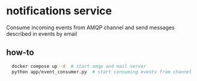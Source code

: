 # notifications service

Consume incoming events from AMQP channel
and send messages described in events by email

## how-to
```bash
  docker compose up -d  # start amqp and mail server
  python app/event_consumer.py  # start consuming events from channel
```
